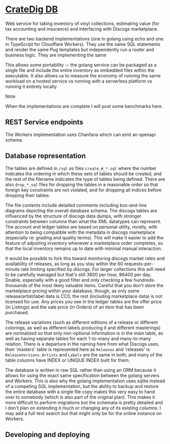 # [CrateDig DB](https://github.com/kevindamm/cratedigdb)

Web service for taking inventory of vinyl collections, estimating value (for tax
accounting and insurance) and interfacing with Discogs marketplace.

There are two backend implementations (one in golang using echo and one in
TypeScript for Cloudflare Workers).  They use the same SQL statements and
render the same Pug templates but independently run a router and business logic.
They are implementing the same 

This allows some portability -- the golang service can be packaged as a single
file and include the entire inventory as embedded files within the executable.
It also allows us to measure the economy of running the same workload on a
hosted service vs running with a serverless platform vs running it entirely
locally.

> [!NOTE]
> When the implementations are complete I will post some benchmarks here.


## REST Service endpoints

The Workers implementation uses Chanfana which can emit an openapi schema.

<!-- TODO: include a link to the file or endpoint with the schema -->


## Database representation

The tables are defined in `/sql` as files `create_#_*.sql` where the number
indicates the ordering in which these sets of tables should be created, and
the rest of the filename indicates the type of tables being defined.  There
are also `drop_*.sql` files for dropping the tables in a reasonable
order so that foreign key constraints are not violated, and for dropping all
indices before dropping their tables.

The file contents include detailed comments including box-and-line diagrams
depicting the overall database schema.  The discogs tables are influenced by
the structure of discogs data dumps, with stronger constraints between columns
than what the XML datatypes can represent.  The account and ledger tables are
based on personal utility, mostly, with attention to being compatible with the
metadata in discogs marketplace (especially re: grading and quality terms).
This will make it easier to add the feature of adjusting inventory whenever a
marketplace order completes, so that the local inventory remains up to date
with minimal manual interaction.

It would be possible to fork this toward monitoring discogs market rates and
availability of releases, as long as you stay within the 60 requests-per-minute
rate limiting specified by discogs.  For larger collections this will need to
be carefully managed but that's still 3600 per hour, 86400 per day.  Doable,
especially with a good filter and only checking a few hundreds-thousands of
the most likely valuable items.  Careful that you don't store the marketplace
pricing within your database, though, as only some release/artist/label data
is CC0, the rest (including marketplace data) is not licensed for use.  Any
prices you see in the ledger tables are the offer price (in Listings) and the
sale price (in Orders) of an item that has been purchased.

The release variations (such as different editions of a release or different
colorings, as well as different labels producing it and different masterings)
are normalized so that only non-optional information is in the main table,
as well as having separate tables for each 1-to-many and many-to-many relation.
There is a departure in the naming here from what Discogs uses, their 'masters'
table is represented here as `Releases` and 'releases' is `ReleaseVersions`.
`Artists` and `Labels` are the same in both, and many of the table columns have
INDEX or UNIQUE INDEX built for them.

The database is written in raw SQL rather than using an ORM because it allows
for using the exact same specification between the golang servers and Workers.
This is also why the golang implementation uses sqlite instead of a competing
SQL implementation, but the ability to backup and restore the entire database
with a single file copy makes this very easy to hand over to somebody (which
is also part of the original plan).  This makes it more difficult to perform
migrations but the schemata is pretty detailed and I don't plan on extending
it much or changing any of its existing columns.  I may add a full-text search
but that might only be for the online instance on Workers.


## Developing and deploying

<!-- TODO: include build/test/deploy instructions here. -->
